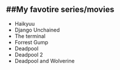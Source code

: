 ##My favotire series/movies
---
- Haikyuu
- Django Unchained
- The terminal
- Forrest Gump
- Deadpool
- Deadpool 2
- Deadpool and Wolverine
